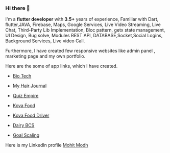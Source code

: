 ### Hi there 👋

I'm a **flutter developer** with **3.5+** years of experience,
Familiar with Dart, flutter,JAVA, Firebase, Maps, Google Services, Live Video Streaming, Live Chat, Third-Party Lib Implementation, Bloc pattern, getx state management, UI Design, Bug solve, Modules REST API, DATABASE,Socket,Social Logins, Background Services, Live video Call.

Furthermore, I have created few responsive websites like admin panel , marketing page and my own portfolio.

Here are the some of app links, which I have created.

- [Bio Tech](https://play.google.com/store/apps/details?id=com.biotech.biotechvision)

- [My Hair Journal](https://play.google.com/store/apps/details?id=com.vipdivas.myhairjournal)

- [Quiz Empire](https://www.capermint.com/project/quiz-empire/)

- [Kova Food](https://play.google.com/store/apps/details?id=com.kovacustomer)

- [Kova Food Driver](https://play.google.com/store/apps/details?id=com.kovafooddriver)

- [Dairy BCS](https://play.google.com/store/apps/details?id=com.dairyrobotics.dairybcs)

- [Goal Scaling](https://play.google.com/store/apps/details?id=com.wmu.goalscaling)

Here is my LinkedIn profile
[Mohit Modh](https://www.linkedin.com/in/mohit-modh-740a24132/)
